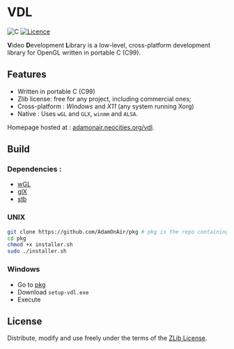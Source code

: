 # VDL

![C](https://img.shields.io/badge/c-%2300599C.svg?style=for-the-badge&logo=c&logoColor=white)
[![Licence](https://img.shields.io/static/v1.svg?label=lLicense&message=ZLib&color=blue&style=for-the-badge)](./LICENSE)

**V**ideo **D**evelopment **L**ibrary is a low-level, cross-platform development library for OpenGL written in portable C (C99).

## Features

* Written in portable C (C99)
* Zlib license: free for any project, including commercial ones;
* Cross-platform : *Windows* and *X11* (any system running Xorg)
* Native : Uses `wGL` and `GLX`, `winmm` and `ALSA`.

Homepage hosted at : [adamonair.neocities.org/vdl](https://adamonair.neocities.org/vdl).

## Build

### Dependencies :

* [wGL](https://registry.khronos.org/OpenGL/api/GL/wgl.h)
* [glX](https://dri.freedesktop.org/wiki/GLX/)
* [stb](https://github.com/nothings/stb)
  
### UNIX
```bash
git clone https://github.com/AdamOnAir/pkg # pkg is the repo containing VDL installer
cd pkg
chmod +x installer.sh
sudo ./installer.sh
```

### Windows
- Go to [pkg](https://github.com/AdamOnAir/pkg/releases/)
- Download `setup-vdl.exe`
- Execute

## License

Distribute, modify and use freely under the terms of the [ZLib License](./LICENSE).

<!--
Copyright (C) 2024 Ellouze Adam <elzadam11@tutamail.com>
  
This software is provided 'as-is', without any express or implied
warranty.  In no event will the authors be held liable for any damages
arising from the use of this software.

Permission is granted to anyone to use this software for any purpose,
including commercial applications, and to alter it and redistribute it
freely, subject to the following restrictions:
  
1. The origin of this software must not be misrepresented; you must not
   claim that you wrote the original software. If you use this software
   in a product, an acknowledgment in the product documentation would be
   appreciated but is not required. 
2. Altered source versions must be plainly marked as such, and must not be
   misrepresented as being the original software.
3. This notice may not be removed or altered from any source distribution.
-->
